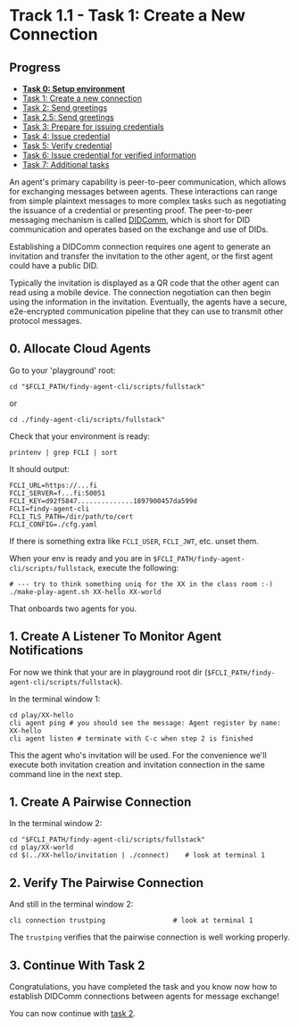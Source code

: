 # Track 1.1 - Task 1: Create a New Connection

## Progress

<INDEX>

* **[Task 0: Setup environment](#task-0-setup-environment)**
* [Task 1: Create a new connection](./task1/README.md)
* [Task 2: Send greetings](./task2/README.md)
* [Task 2.5: Send greetings](./task2.5/README.md)
* [Task 3: Prepare for issuing credentials](./task3/README.md)
* [Task 4: Issue credential](./task4/README.md)
* [Task 5: Verify credential](./task5/README.md)
* [Task 6: Issue credential for verified information](./task6/README.md)
* [Task 7: Additional tasks](./task7/README.md)

An agent's primary capability is peer-to-peer communication, which allows for
exchanging messages between agents. These interactions can range from simple
plaintext messages to more complex tasks such as negotiating the issuance of a
credential or presenting proof. The peer-to-peer messaging mechanism is called
[DIDComm](https://identity.foundation/didcomm-messaging/spec/), which is short
for DID communication and operates based on the exchange and use of DIDs.

Establishing a DIDComm connection requires one agent to generate an invitation
and transfer the invitation to the other agent, or the first agent could have a
public DID.

Typically the invitation is displayed as a QR code that the other agent can read
using a mobile device. The connection negotiation can then begin using the
information in the invitation. Eventually, the agents have a secure,
e2e-encrypted communication pipeline that they can use to transmit other
protocol messages.

## 0. Allocate Cloud Agents

Go to your 'playground' root:
```shell
cd "$FCLI_PATH/findy-agent-cli/scripts/fullstack"
```
or
```shell
cd ./findy-agent-cli/scripts/fullstack"
```

Check that your environment is ready:
```shell
printenv | grep FCLI | sort
```
It should output:
```shell
FCLI_URL=https://...fi
FCLI_SERVER=f...fi:50051
FCLI_KEY=d92f5847..............1897900457da599d
FCLI=findy-agent-cli
FCLI_TLS_PATH=/dir/path/to/cert
FCLI_CONFIG=./cfg.yaml
```
If there is something extra like `FCLI_USER`, `FCLI_JWT`, etc. unset them.

When your env is ready and you are in
`$FCLI_PATH/findy-agent-cli/scripts/fullstack`, execute the following:
```shell
# --- try to think something uniq for the XX in the class room :-)
./make-play-agent.sh XX-hello XX-world
```
That onboards two agents for you.

## 1. Create A Listener To Monitor Agent Notifications

For now we think that your are in playground root dir
(`$FCLI_PATH/findy-agent-cli/scripts/fullstack`).

In the terminal window 1:
```shell
cd play/XX-hello
cli agent ping # you should see the message: Agent register by name: XX-hello
cli agent listen # terminate with C-c when step 2 is finished
```
This the agent who's invitation will be used. For the convenience we'll execute
both invitation creation and invitation connection in the same command line in
the next step.

## 1. Create A Pairwise Connection

In the terminal window 2:
```shell
cd "$FCLI_PATH/findy-agent-cli/scripts/fullstack"
cd play/XX-world
cd $(../XX-hello/invitation | ./connect)    # look at terminal 1
```

## 2. Verify The Pairwise Connection

And still in the terminal window 2:
```shell
cli connection trustping                 # look at terminal 1
```
The `trustping` verifies that the pairwise connection is well working properly.

## 3. Continue With Task 2

Congratulations, you have completed the task and you know now how to establish
DIDComm connections between agents for message exchange!

You can now continue with [task 2](../task2/README.md).

